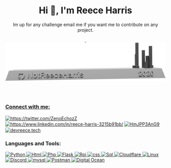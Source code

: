 <h1 align="center">Hi 👋, I'm Reece Harris</h1>
<p align=center>
  Im up for any challenge email me if you want me to contribute on any project.
  <a href="https://devreece.tech"><p align="center">&nbsp;<img align="center" src="https://github.com/NotReeceHarris/NotReeceHarris/blob/main/commit_model.png?raw=true" alt="NotReeceHarris" /></p> <br><br>
</p> 
  
<h3 align="left">Connect with me:</h3>
<p align="left">
<a href="https://twitter.com/ZenoEchozZ" target="blank"><img align="center" src="https://cdn.jsdelivr.net/npm/simple-icons@3.0.1/icons/twitter.svg" alt="https://twitter.com/ZenoEchozZ" height="30" width="40" /></a>
<a href="https://www.linkedin.com/in/reece-harris-3215b91bb/" target="blank"><img align="center" src="https://cdn.jsdelivr.net/npm/simple-icons@3.0.1/icons/linkedin.svg" alt="https://www.linkedin.com/in/reece-harris-3215b91bb/" height="30" width="40" /></a>
<a href="https://discord.com/invite/HmJPP3AnG9" target="blank"><img align="center" src="https://cdn.jsdelivr.net/npm/simple-icons@3.0.1/icons/discord.svg" alt="HmJPP3AnG9" height="30" width="40" /></a>
 <a href="https://devreece.tech/" target="blank"><img align="center" src="https://devreece.tech/static/favicon.png" alt="devreece.tech" height="30" width="30" /></a>
</p>

<h3 align="left">Languages and Tools:</h3>


<p align="left"> 
<a href="https://www.python.org/" target="_blank"> <img src="https://cdn.jsdelivr.net/npm/simple-icons@3.0.1/icons/python.svg" alt="Python" width="40" height="40"/> </a> 
<a href="https://www.w3schools.com/html/default.asp" target="_blank"> <img src="https://cdn.jsdelivr.net/npm/simple-icons@3.0.1/icons/html5.svg" alt="Html" width="40" height="40"/> </a> 
<a href="https://www.php.net/" target="_blank"> <img src="https://cdn.jsdelivr.net/npm/simple-icons@3.0.1/icons/php.svg" alt="Php" width="40" height="40"/> </a> 
<a href="https://flask.palletsprojects.com/en/1.1.x/" target="_blank"> <img src="https://cdn.jsdelivr.net/npm/simple-icons@3.0.1/icons/flask.svg" alt="Flask" width="40" height="40"/> </a> 
<a href="https://www.raspberrypi.org/" target="_blank"> <img src="https://cdn.jsdelivr.net/npm/simple-icons@3.0.1/icons/raspberrypi.svg" alt="Rpi" width="40" height="40"/> </a> 
<a href="https://www.w3schools.com/css/default.asp" target="_blank"> <img src="https://cdn.jsdelivr.net/npm/simple-icons@3.0.1/icons/css3.svg" alt="css" width="40" height="40"/> </a> 
<a href="https://www.w3schools.com/sql/default.asp" target="_blank"> <img src="https://cdn.jsdelivr.net/npm/simple-icons@3.0.1/icons/sqlite.svg" alt="Sql" width="40" height="40"/> </a> 
<a href="https://www.cloudflare.com/en-gb/" target="_blank"> <img src="https://cdn.jsdelivr.net/npm/simple-icons@3.0.1/icons/cloudflare.svg" alt="Cloudflare" width="40" height="40"/> </a> 
<a href="https://www.linux.org/" target="_blank"> <img src="https://cdn.jsdelivr.net/npm/simple-icons@3.0.1/icons/linux.svg" alt="Linux" width="40" height="40"/> </a> 
<a href="https://discord.com/developers/docs/intro" target="_blank"> <img src="https://cdn.jsdelivr.net/npm/simple-icons@3.0.1/icons/discord.svg" alt="Discord" width="40" height="40"/> </a> 
<a href="https://www.mysql.com/" target="_blank"> <img src="https://cdn.jsdelivr.net/npm/simple-icons@3.0.1/icons/mysql.svg" alt="mysql" width="40" height="40"/> </a> 
<a href="https://www.postman.com/" target="_blank"> <img src="https://cdn.jsdelivr.net/npm/simple-icons@3.0.1/icons/postman.svg" alt="Postman" width="40" height="40"/> </a> 
<a href="https://www.digitalocean.com/" target="_blank"> <img src="https://cdn.jsdelivr.net/npm/simple-icons@3.0.1/icons/digitalocean.svg" alt="Digital Ocean" width="40" height="40"/> </a></p>



